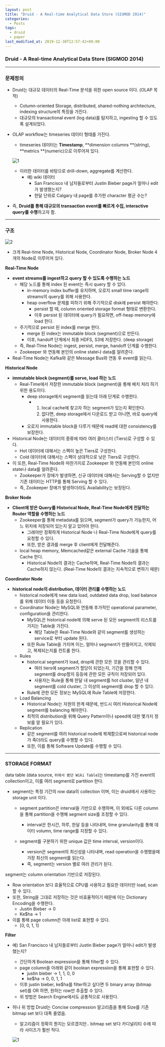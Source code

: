 ```yaml
---
layout: post
title: "Druid - A Real-time Analytical Data Store (SIGMOD 2014)"
categories:
  - Posts
tags:
  - druid
  - paper
last_modified_at: 2019-12-30T12:57:42+09:00
---
```




### Druid - A Real-time Analytical Data Store (SIGMOD 2014)

<hr>



### 문제정의

- Druid는 대규모 데이터의 Real-Time 분석을 위한 open source 이다. (OLAP 목적)

  - Column-oriented Storage, distributed, shared-nothing architecture, indexing structure의 특징을 가진다.
  - 대규모의 transactional event (log data)를 탐지하고, ingesting 할 수 있도록 설계되었다.

- OLAP workflow는 timeseries 데이터 형태를 가진다.

  - timeseries 데이터는 **Timestamp**, **dimension columns **(string), **metrics **(numeric)으로 이루어져 있다.

  ![1](https://user-images.githubusercontent.com/22383120/71570025-7165e700-2b16-11ea-8591-a45f4cc4c4c2.PNG)

  - 이러한 데이터를 바탕으로 drill-down, aggregate를 계산한다.
    - 예) wiki 데이터
      - San Francisco 내 남자들로부터 Justin Bieber page가 얼마나 edit가 발생했는지?
      - 한달 단위로 Calgary 내 page를 추가한 character 평균 수는?

- 즉, **Druid를 통해 대규모의 transaction event를 빠르게 수집, interactive query를 수행**하고자 함.



<hr>

### 구조

![2](https://user-images.githubusercontent.com/22383120/71570050-8f334c00-2b16-11ea-8c76-d200922a5379.PNG)

- 크게 Real-time Node, Historical Node, Coordinator Node, Broker Node 4개의 Node로 이루어져 있다.



**Real-Time Node**

- **event streams를 ingest하고 query 할 수 있도록 수행하는 노드**
  - 해당 노드를 통해 index 된 event는 즉시 query 할 수 있다.
    - in-memory index buffer를 유지하며, 오로지 small time range의 streams의 query를 위해 사용한다.
    - heap overflow 문제를 피하기 위해 주기적으로 disk에 persist 해야한다.
      - persist 할 때, column oriented storage format 형태로 변환한다.
      - 이후 persist 된 데이터에 query가 필요하면, off-heap memory에 load 한다.
  - 주기적으로 persist 된 index를 merge 한다.
    - merge 된 index는 immutable block (segment)으로 만든다.
    - 이후, handoff 단계에서 최종 HDFS, S3에 저장한다. (deep storage)
  - 즉, Real-TIme Node는 ingest, persist, merge, handoff 단계를 수행한다.
  - Zookeeper 와 연동해 본인의 online state나 data를 알려준다.
- Real-Time Node는 Kafka와 같은 Message Bus와 연동 후 event를 읽는다.



**Historical Node**

- **immutable block (segment)를 serve, load 하는 노드**
  - Real-Time에서 저장한 immutable block (segment)을 통해 배치 처리 하기 위한 용도이다.
    - deep storage에서 segment를 읽는데 아래 단계로 수행한다.
      - 1. local cache에 찾고자 하는 segment가 있는지 확인한다.
        2. 없다면, deep storage에서 다운로드 받고 아니면, 바로 query에 사용한다.
    - 오로지 immutable block을 다루기 때문에 read에 대한 consistency를 보장한다.
- Historical Node는 데이터의 종류에 따라 여러 클러스터 (Tiers)로 구성할 수 있다.
  - Hot 데이터에 대해서는 스펙이 높은 Tiers로 구성한다.
  - Cold 데이터에 대해서는 스펙이 상대적으로 낮은 Tiers로 구성한다.
- 이 또한, Real-Time Node와 마찬가지로 Zookeeper 와 연동해 본인의 online state나 data를 알려준다.
  - Zookeeper가 장애가 발생하면, 신규 데이터에 대해서는 Serving할 수 없지만 기존 데이터는 HTTP를 통해 Serving 할 수 있다.
  - 즉, Zookeeper 장애가 발생하더라도 Availability는 보장된다.



**Broker Node**

- **Client에 받은 Query를 Historical Node, Real-Time Node에게 전달하는 Router 역할을 수행하는 노드**
  - Zookeeper를 통해 metadata를 읽으며, segment가 query가 가능한지, 어느 위치에 저장되어 있는지 알고 있어야 한다.
    - 그래야만 정확하게 Historical Node 나 Real-Time Node에게 query를 요청할 수 있다.
    - 또한, 받은 결과를 merge 후 client에게 전달해준다.
  - local heap memory, Memcached같은 external Cache 기술을 통해 Cache 한다.
    - Historical Node의 결과는 Cache하며, Real-Time Node의 결과는 Cache하지 않는다. (Real-Time Node의 결과는 지속적으로 변하기 때문)



**Coordinator Node**

- **historical node의 distribution, 데이터 관리를 수행하는 노드**
  - historical node에게 new data load, outdated data drop, load balance를 위해 데이터 이동 등을 요청한다.
  - Coordinator Node는 MySQL와 연동해 추가적인 operational parameter, configuration을 관리한다.
    - MySQL은 historical node에 의해 serve 된 모든 segment의 리스트를 가지는 Table을 가진다.
      - 해당 Table은 Real-Time Node와 같이 segment를 생성하는 service로 부터 update 된다.
    - 또한 Rule Table을 가지며 이는, 얼마나 segment가 만들어지고, 삭제되고, 복제되는지를 컨트롤 한다.
  - Rules 
    - historical segment가 load, drop에 관한 모든 것을 관리할 수 있다.
      - 여러 tiers에 segment가 할당이 되었는지, 기간을 정해 언제 segment를 drop할지 등등에 관한 모든 규칙이 저장되어 있다.
      - 사용자는 Rule을 통해 한달 내 segment를 hot cluster, 일년 내 segment를 cold cluster, 그 이상의 segment를 drop 할 수 있다.
    - Rule에 관한 모든 정보는 MySQL에 Rule Table에 저장한다.
  - Load Balancing
    - Historical Node는 자원의 한계 때문에, 반드시 여러 Historical Node에 segment를 balancing 해야한다.
    - 최적의 distribution을 위해 Query Pattern이나 speed에 대한 몇가지 정보를 알 필요가 있다.
  - Replication
    - 같은 segment를 여러 historical node에 복제함으로써 historical node가 죽더라도 query를 수행할 수 있다.
    - 또한, 이를 통해 Software Update를 수행할 수 있다.



<hr>

### STORAGE FORMAT

data table (data source, `위에서 봤던 Wiki Table`)는 timestamp를 가진 event의 collection이고, 이를 여러 segment로 partition 한다.

- segment는 특정 기간의 row data의 collection 이며, 이는 druid에서 사용하는 storage unit 이다.

  - segment partition은 interval을 기반으로 수행하며, 이 외에도 다른 column을 통해 partition을 수행해 segment size를 조정할 수 있다.

    - interval은 한시간, 하루, 한달 등을 나타내며, time granularity를 통해 데이터 volumn, time range를 지정할 수 있다.

  - segment를 구분하기 위한 unique 값은 time interval, version이다.

    - version은 segment의 최신성을 나타내며, read operation을 수행했을때 가장 최신의 segment를 읽는다.
    - 즉, segment는 version 별로 여러 관리가 된다.

    

segment는 column orientation 기반으로 저장된다.

- Row orientation 보다 효율적으로 CPU를 사용하고 필요한 데이터만 load, scan 할 수 있다.
- 또한, String을 그대로 저장하는 것은 비효율적이기 때문에 이는 Dictionary Encoding을 수행한다.
  - Justin Bieber -> 0
  - Ke$ha -> 1
- 이를 통해 page column은 아래 list로 표현할 수 있다.
  - [0, 0, 1, 1]



**Filter**

- 예) San Francisco 내 남자들로부터 Justin Bieber page가 얼마나 edit가 발생했는지?

  - 간단하게 Boolean expression을 통해 filter할 수 있다.
  - page column을 아래와 같이 boolean expression을 통해 표현할 수 있다.
    - justin bieber -> 1, 1, 0, 0
    - ke$ha -> 0, 0, 1, 1
  - 이후 justin bieber, ke$ha를 filter하고 싶다면 두 binary array (bitmap set)를 OR 하면, 원하는 row만 추출할 수 있다.
  - 위 방법은 Search Engine에서도 공통적으로 사용한다.

- 허나 위 방법 Druid는 Concise compression 알고리즘을 통해 Size를 기존 bitmap set 보다 대폭 줄였음.

  - 알고리즘이 정확히 뭔지는 모르겠지만.. bitmap set 보다 카디널리티 수에 따라 사이즈가 훨씬 적다.

  ![1](https://user-images.githubusercontent.com/22383120/71573355-cf022f80-2b26-11ea-9361-b5b60c3ee4f9.PNG)















